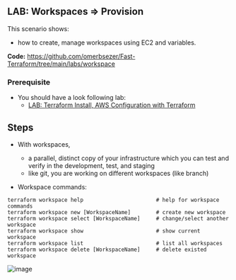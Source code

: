 ## LAB: Workspaces => Provision

This scenario shows:
- how to create, manage workspaces using EC2 and variables.

**Code:**  https://github.com/omerbsezer/Fast-Terraform/tree/main/labs/workspace

### Prerequisite

- You should have a look following lab: 
  - [LAB: Terraform Install, AWS Configuration with Terraform](https://github.com/omerbsezer/Fast-Terraform/blob/main/Terraform-Install-AWS-Configuration.md)

## Steps

- With workspaces,
  - a parallel, distinct copy of your infrastructure which you can test and verify in the development, test, and staging 
  - like git, you are working on different workspaces (like branch)

- Workspace commands:

``` 
terraform workspace help                       # help for workspace commands
terraform workspace new [WorkspaceName]        # create new workspace
terraform workspace select [WorkspaceName]     # change/select another workspace
terraform workspace show                       # show current workspace
terraform workspace list                       # list all workspaces
terraform workspace delete [WorkspaceName]     # delete existed workspace
``` 

![image](https://user-images.githubusercontent.com/10358317/229855095-05b608f7-04aa-4603-9516-600d0c692d01.png)

